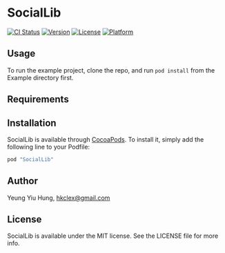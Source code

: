 # SocialLib

[![CI Status](https://travis-ci.org/darkcl/SocialLib.svg?branch=master)](https://travis-ci.org/darkcl/SocialLib)
[![Version](https://img.shields.io/cocoapods/v/SocialLib.svg?style=flat)](http://cocoapods.org/pods/SocialLib)
[![License](https://img.shields.io/cocoapods/l/SocialLib.svg?style=flat)](http://cocoapods.org/pods/SocialLib)
[![Platform](https://img.shields.io/cocoapods/p/SocialLib.svg?style=flat)](http://cocoapods.org/pods/SocialLib)

## Usage

To run the example project, clone the repo, and run `pod install` from the Example directory first.

## Requirements

## Installation

SocialLib is available through [CocoaPods](http://cocoapods.org). To install
it, simply add the following line to your Podfile:

```ruby
pod "SocialLib"
```

## Author

Yeung Yiu Hung, hkclex@gmail.com

## License

SocialLib is available under the MIT license. See the LICENSE file for more info.
